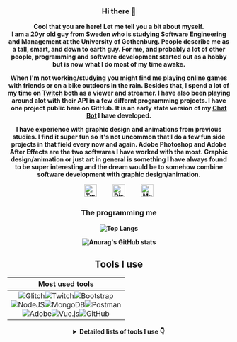 
<h3 align="center"><strong>Hi there 👋<strong></h3>

<p align="center">Cool that you are here! Let me tell you a bit about myself. <br>
I am a 20yr old guy from Sweden who is studying Software Engineering and Management at the University of Gothenburg. People describe me as a tall, smart, and down to earth guy. For me, and probably a lot of other people, programming and software development started out as a hobby but is now what I do most of my time awake.</p>

<p align="center">When I'm not working/studying you might find me playing online games with friends or on a bike outdoors in the rain. Besides that, I spend a lot of my time on <a href="https://twitch.tv/">Twitch</a> both as a viewer and streamer. I have also been playing around alot with their API in a few differnt programming projects. I have one project public here on GitHub. It is an early state version of my <a href="https://github.com/Caisesiume/CaiBot">Chat Bot</a> I have developed.</p>

<p align="center">I have experience with graphic design and animations from previous studies. I find it super fun so it's not uncommon that I do a few fun side projects in that field every now and again. Adobe Photoshop and Adobe After Effects are the two softwares I have worked with the most. Graphic design/animation or just art in general is something I have always found to be super interesting and the dream would be to somehow combine software development with graphic design/animation.</p>


<p align="center"> <a href="https://twitter.com/caisesiume" target="_blank"><img src="https://upload.wikimedia.org/wikipedia/sco/thumb/9/9f/Twitter_bird_logo_2012.svg/1200px-Twitter_bird_logo_2012.svg.png" alt="Twitter Logo" width="28"/></a>&nbsp;&nbsp;&nbsp;&nbsp;&nbsp;&nbsp;&nbsp;&nbsp;&nbsp;&nbsp;
<a href="https://discordapp.com/users/277883519017943042" target="_blank"><img src="https://discord.com/assets/3437c10597c1526c3dbd98c737c2bcae.svg" alt="Discord Logo" width="28"/></a>&nbsp;&nbsp;&nbsp;&nbsp;&nbsp;&nbsp;&nbsp;&nbsp;&nbsp;&nbsp;
<a href="mailto:twitchcaisesiume@gmail.com" target="_blank"><img src="https://upload.wikimedia.org/wikipedia/commons/thumb/8/8c/Gmail_Icon_%282013-2020%29.svg/2048px-Gmail_Icon_%282013-2020%29.svg.png" alt="Mail logo" width="28"/></a></p>

<h3 align="center"><strong>The programming me<strong></h3>

<div align="center">
  
![Top Langs](https://github-readme-stats.vercel.app/api/top-langs/?username=Caisesiume&custom_title=Caisesiume's%20Languages&theme=synthwave&border_color=24244f&border_radius=1.2em&langs_count=8&title_color=d9b74c&hide=C%2b%2b)
  
![Anurag's GitHub stats](https://github-readme-stats.vercel.app/api?username=Caisesiume&show_icons=true&theme=synthwave&hide=contribs,issues&count_private=true&border_color=24244f&border_radius=1.2em&title_color=d9b74c&count_private=true)
  
  <h2 align="center">Tools I use</h2>

| Most used tools |
| :---: | 
| ![Glitch](https://img.shields.io/badge/glitch-%233333FF.svg?style=for-the-badge&logo=glitch&logoColor=white)![Twitch](https://img.shields.io/badge/Twitch-9347FF?style=for-the-badge&logo=twitch&logoColor=white)![Bootstrap](https://img.shields.io/badge/bootstrap-%23563D7C.svg?style=for-the-badge&logo=bootstrap&logoColor=white)<br>![NodeJS](https://img.shields.io/badge/node.js-6DA55F?style=for-the-badge&logo=node.js&logoColor=white)![MongoDB](https://img.shields.io/badge/MongoDB-%234ea94b.svg?style=for-the-badge&logo=mongodb&logoColor=white)![Postman](https://img.shields.io/badge/Postman-FF6C37?style=for-the-badge&logo=postman&logoColor=white)<br>![Adobe](https://img.shields.io/badge/adobe-%23FF0000.svg?style=for-the-badge&logo=adobe&logoColor=white)![Vue.js](https://img.shields.io/badge/vuejs-%2335495e.svg?style=for-the-badge&logo=vuedotjs&logoColor=%234FC08D)![GitHub](https://img.shields.io/badge/github-%23121011.svg?style=for-the-badge&logo=github&logoColor=white) |

<details>
  <summary align="center">Detailed lists of tools I use 👇</summary>
  <hr>


| **Development Experience With📌** |
| --- | 
| ![Godot Engine](https://img.shields.io/badge/GODOT-%23FFFFFF.svg?style=for-the-badge&logo=godot-engine)![MongoDB](https://img.shields.io/badge/MongoDB-%234ea94b.svg?style=for-the-badge&logo=mongodb&logoColor=white)![Arduino](https://img.shields.io/badge/-Arduino-00979D?style=for-the-badge&logo=Arduino&logoColor=white)![Trello](https://img.shields.io/badge/Trello-%23026AA7.svg?style=for-the-badge&logo=Trello&logoColor=white)<br>![GitHub Actions](https://img.shields.io/badge/githubactions-%232671E5.svg?style=for-the-badge&logo=githubactions&logoColor=white)![MySQL](https://img.shields.io/badge/mysql-%2300f.svg?style=for-the-badge&logo=mysql&logoColor=white)![Twitch](https://img.shields.io/badge/Twitch-9347FF?style=for-the-badge&logo=twitch&logoColor=white)![ESLint](https://img.shields.io/badge/ESLint-4B3263?style=for-the-badge&logo=eslint&logoColor=white)<br>![Raspberry Pi](https://img.shields.io/badge/-RaspberryPi-C51A4A?style=for-the-badge&logo=Raspberry-Pi)![Youtube Gaming](https://img.shields.io/badge/Youtube%20Gaming-FF0000?style=for-the-badge&logo=Youtubegaming&logoColor=white)![Postman](https://img.shields.io/badge/Postman-FF6C37?style=for-the-badge&logo=postman&logoColor=white)<br>![GitLab CI](https://img.shields.io/badge/GitLabCI-%23181717.svg?style=for-the-badge&logo=gitlab&logoColor=white)![Prezi](https://img.shields.io/badge/Prezi-%23000000.svg?style=for-the-badge&logo=Prezi&logoColor=white)![Unity](https://img.shields.io/badge/unity-%23000000.svg?style=for-the-badge&logo=unity&logoColor=white)![Insomnia](https://img.shields.io/badge/Insomnia-black?style=for-the-badge&logo=insomnia&logoColor=5849BE)|
  
| **Design Tools I use 🎨** |
| --- | 
![Adobe Lightroom](https://img.shields.io/badge/Adobe%20Lightroom-31A8FF.svg?style=for-the-badge&logo=Adobe%20Lightroom&logoColor=white)![Adobe Lightroom Classic](https://img.shields.io/badge/Adobe%20Lightroom%20Classic-31A8FF.svg?style=for-the-badge&logo=Adobe%20Lightroom%20Classic&logoColor=white)![Adobe Photoshop](https://img.shields.io/badge/adobephotoshop-%2331A8FF.svg?style=for-the-badge&logo=adobephotoshop&logoColor=white)<br>![Adobe Premiere Pro](https://img.shields.io/badge/Adobe%20Premiere%20Pro-9999FF.svg?style=for-the-badge&logo=Adobe%20Premiere%20Pro&logoColor=white)![Adobe After Effects](https://img.shields.io/badge/Adobe%20After%20Effects-9999FF.svg?style=for-the-badge&logo=Adobe%20After%20Effects&logoColor=white)![Sketch](https://img.shields.io/badge/Sketch-FFB387?style=for-the-badge&logo=sketch&logoColor=black)<br>![Adobe Illustrator](https://img.shields.io/badge/adobeillustrator-%23FF9A00.svg?style=for-the-badge&logo=adobeillustrator&logoColor=white)![Figma](https://img.shields.io/badge/figma-%23F24E1E.svg?style=for-the-badge&logo=figma&logoColor=white)![Adobe Fonts](https://img.shields.io/badge/Adobe%20Fonts-000B1D.svg?style=for-the-badge&logo=Adobe%20Fonts&logoColor=white)

|   Programming Languages ✒	|  Frameworks 🖥	|  Hosting ☁	|  OS 🧠	|
|---	|---	|---	|---	|
| ![Go](https://img.shields.io/badge/go-%2300ADD8.svg?style=for-the-badge&logo=go&logoColor=white)![CSS3](https://img.shields.io/badge/css3-%231572B6.svg?style=for-the-badge&logo=css3&logoColor=white)![Python](https://img.shields.io/badge/python-3670A0?style=for-the-badge&logo=python&logoColor=ffdd54)![Java](https://img.shields.io/badge/java-%23ED8B00.svg?style=for-the-badge&logo=java&logoColor=white)![HTML5](https://img.shields.io/badge/html5-%23E34F26.svg?style=for-the-badge&logo=html5&logoColor=white)![JavaScript](https://img.shields.io/badge/javascript-%23323330.svg?style=for-the-badge&logo=javascript&logoColor=%23F7DF1E)![Markdown](https://img.shields.io/badge/markdown-%23000000.svg?style=for-the-badge&logo=markdown&logoColor=white)|![Webpack](https://img.shields.io/badge/webpack-%238DD6F9.svg?style=for-the-badge&logo=webpack&logoColor=black)![Vuetify](https://img.shields.io/badge/Vuetify-1867C0?style=for-the-badge&logo=vuetify&logoColor=AEDDFF)![Electron.js](https://img.shields.io/badge/Electron-191970?style=for-the-badge&logo=Electron&logoColor=white)![Bootstrap](https://img.shields.io/badge/bootstrap-%23563D7C.svg?style=for-the-badge&logo=bootstrap&logoColor=white)![NodeJS](https://img.shields.io/badge/node.js-6DA55F?style=for-the-badge&logo=node.js&logoColor=white)![Express.js](https://img.shields.io/badge/express.js-%23404d59.svg?style=for-the-badge&logo=express&logoColor=%2361DAFB)![Vue.js](https://img.shields.io/badge/vuejs-%2335495e.svg?style=for-the-badge&logo=vuedotjs&logoColor=%234FC08D)![React](https://img.shields.io/badge/react-%2320232a.svg?style=for-the-badge&logo=react&logoColor=%2361DAFB)|![Azure](https://img.shields.io/badge/azure-%230072C6.svg?style=for-the-badge&logo=azure-devops&logoColor=white)![Glitch](https://img.shields.io/badge/glitch-%233333FF.svg?style=for-the-badge&logo=glitch&logoColor=white)![Heroku](https://img.shields.io/badge/heroku-%23430098.svg?style=for-the-badge&logo=heroku&logoColor=white)![AWS](https://img.shields.io/badge/AWS-%23FF9900.svg?style=for-the-badge&logo=amazon-aws&logoColor=white)![Vercel](https://img.shields.io/badge/vercel-%23000000.svg?style=for-the-badge&logo=vercel&logoColor=white)|![Android](https://img.shields.io/badge/Android-3DDC84?style=for-the-badge&logo=android&logoColor=white)![Windows](https://img.shields.io/badge/Windows-0078D6?style=for-the-badge&logo=windows&logoColor=white)	![Ubuntu](https://img.shields.io/badge/Ubuntu-E95420?style=for-the-badge&logo=ubuntu&logoColor=white)   	|
    
</details>
